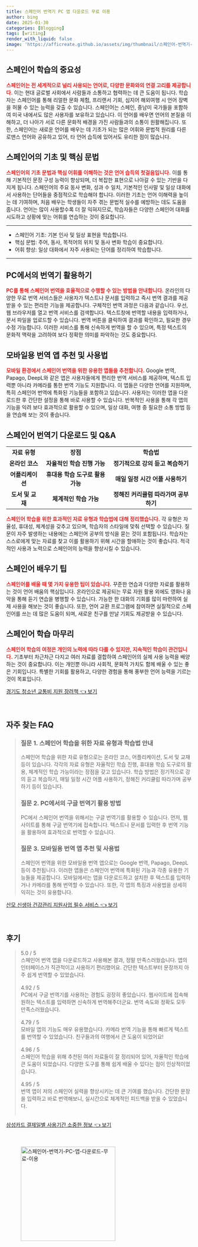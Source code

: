 ```yaml
---
title: 스페인어 번역기 PC 앱 다운로드 무료 이용
author: bing
date: 2025-01-30
categories: [Blogging]
tags: [writing]
render_with_liquid: false
image: 'https://afficreate.github.io/assets/img/thumbnail/스페인어-번역기-PC-앱-다운로드-무료-이용.webp'
---
```



<h2 id='스페인어_학습의_중요성'>스페인어 학습의 중요성</h2>

<p><b><span style="color: #ee2323;">스페인어는 전 세계적으로 널리 사용되는 언어로, 다양한 문화와의 연결 고리를 제공합니다.</span></b> 이는 현대 글로벌 사회에서 사람들과 소통하고 협력하는 데 큰 도움이 됩니다. 학습자는 스페인어를 통해 리얼한 문화 체험, 프리랜서 기회, 심지어 해외여행 시 언어 장벽을 허물 수 있는 능력을 갖출 수 있습니다. 스페인어는 스페인, 중남미 국가들을 포함하여 미국 내에서도 많은 사용자를 보유하고 있습니다. 이 언어를 배우면 언어의 본질을 이해하고, 더 나아가 서로 다른 문화적 배경을 가진 사람들과의 소통이 원활해집니다. 또한, 스페인어는 새로운 언어를 배우는 데 기초가 되는 많은 어휘와 문법적 원리를 다른 로맨스 언어와 공유하고 있어, 타 언어 습득에 있어서도 유리한 점이 많습니다.</p>

<h2 id='스페인어의_기초_및_핵심_문법'>스페인어의 기초 및 핵심 문법</h2>

<p><b><span style="color: #ee2323;">스페인어의 기초 문법과 핵심 어휘를 이해하는 것은 언어 습득의 첫걸음입니다.</span></b> 이를 통해 기본적인 문장 구성 능력이 향상되며, 더 복잡한 표현으로 나아갈 수 있는 기반을 다지게 됩니다. 스페인어의 주요 동사 변화, 성과 수 일치, 기본적인 인사말 및 일상 대화에서 사용하는 단어들을 중점적으로 학습해야 합니다. 이러한 기초는 언어 이해력을 높이는 데 기여하며, 처음 배우는 학생들이 자주 겪는 문법적 실수를 예방하는 데도 도움을 줍니다. 언어는 많이 사용할수록 더 잘 익혀지므로, 학습자들은 다양한 스페인어 대화를 시도하고 상황에 맞는 어휘를 연습하는 것이 중요합니다.</p>

<hr />

<ul>
    <li>스페인어 기초: 기본 인사 및 일상 표현을 학습합니다.</li>
    <li>핵심 문법: 주어, 동사, 목적어의 위치 및 동사 변화 학습이 중요합니다.</li>
    <li>어휘 향상: 일상 대화에서 자주 사용되는 단어를 정리하여 학습합니다.</li>
</ul>

<hr />

<h2 id='PC에서의_번역기_활용하기'>PC에서의 번역기 활용하기</h2>

<p><b><span style="color: #ee2323;">PC를 통해 스페인어 번역을 효율적으로 수행할 수 있는 방법을 안내합니다.</span></b> 온라인의 다양한 무료 번역 서비스들은 사용자가 텍스트나 문서를 입력하고 즉시 번역 결과를 제공받을 수 있는 편리한 기능을 제공합니다. 구체적인 번역 과정은 다음과 같습니다. 우선, 웹 브라우저를 열고 번역 서비스를 검색합니다. 텍스트창에 번역할 내용을 입력하거나, 문서 파일을 업로드할 수 있습니다. 번역 버튼을 클릭하여 결과를 확인하고, 필요한 경우 수정 가능합니다. 이러한 서비스를 통해 신속하게 번역을 할 수 있으며, 특정 텍스트의 문화적 맥락을 고려하여 보다 정확한 의미를 파악하는 것도 중요합니다.</p>

<h2 id='모바일용_번역_앱_추천_및_사용법'>모바일용 번역 앱 추천 및 사용법</h2>

<p><b><span style="color: #ee2323;">모바일 환경에서 스페인어 번역을 위한 유용한 앱들을 추천합니다.</span></b> Google 번역, Papago, DeepL와 같은 앱은 사용자들에게 편리한 번역 서비스를 제공하며, 텍스트 입력뿐 아니라 카메라를 통한 번역 기능도 지원합니다. 이 앱들은 다양한 언어를 지원하며, 특히 스페인어 번역에 특화된 기능들을 포함하고 있습니다. 사용자는 이러한 앱을 다운로드한 후 간단한 설정을 통해 바로 사용할 수 있습니다. 반복적인 사용을 통해 각 앱의 기능을 익려 보다 효과적으로 활용할 수 있으며, 일상 대화, 여행 중 필요한 소통 방법 등을 연습해 보는 것이 좋습니다.</p>

<h2 id='스페인어_번역기_다운로드_및_QA'>스페인어 번역기 다운로드 및 Q&A</h2>

<table>
    <tr>
        <td style="text-align: center; height: 17px;"><b>자료 유형</b></td>
        <td style="text-align: center; height: 17px;"><b>장점</b></td>
        <td style="text-align: center; height: 17px;"><b>학습법</b></td>
    </tr>
    <tr>
        <td style="text-align: center; height: 17px;"><b>온라인 코스</b></td>
        <td style="text-align: center; height: 17px;"><b>자율적인 학습 진행 가능</b></td>
        <td style="text-align: center; height: 17px;"><b>정기적으로 강의 듣고 복습하기</b></td>
    </tr>
    <tr>
        <td style="text-align: center; height: 17px;"><b>어플리케이션</b></td>
        <td style="text-align: center; height: 17px;"><b>휴대용 학습 도구로 활용 가능</b></td>
        <td style="text-align: center; height: 17px;"><b>매일 일정 시간 어플 사용하기</b></td>
    </tr>
    <tr>
        <td style="text-align: center; height: 17px;"><b>도서 및 교재</b></td>
        <td style="text-align: center; height: 17px;"><b>체계적인 학습 가능</b></td>
        <td style="text-align: center; height: 17px;"><b>정해진 커리큘럼 따라가며 공부하기</b></td>
    </tr>
</table>

<p><b><span style="color: #ee2323;">스페인어 학습을 위한 효과적인 자료 유형과 학습법에 대해 정리했습니다.</span></b> 각 유형은 자율성, 휴대성, 체계성을 갖추고 있으며, 학습자의 스타일에 맞춰 선택할 수 있습니다. 질문이 자주 발생하는 내용에는 스페인어 공부의 방식을 묻는 것이 포함됩니다. 학습자는 스스로에게 맞는 자료를 찾고 이를 활용하기 위해 시간을 할애하는 것이 좋습니다. 적극적인 사용과 노력으로 스페인어의 능력을 향상시킬 수 있습니다.</p>

<h2 id='스페인어_배우기_팁'>스페인어 배우기 팁</h2>

<p><b><span style="color: #ee2323;">스페인어를 배울 때 몇 가지 유용한 팁이 있습니다.</span></b> 꾸준한 연습과 다양한 자료를 활용하는 것이 언어 배움의 핵심입니다. 온라인으로 제공되는 무료 자원 활용 외에도 영화나 음악을 통해 듣기 연습을 병행할 수 있습니다. 가능한 한 대화의 기회를 많이 마련하여 실제 사용을 해보는 것이 좋습니다. 또한, 언어 교환 프로그램에 참여하면 실질적으로 스페인어를 쓰는 데 많은 도움이 되며, 새로운 친구를 만날 기회도 제공받을 수 있습니다.</p>

<h2 id='스페인어_학습_마무리'>스페인어 학습 마무리</h2>

<p><b><span style="color: #ee2323;">스페인어 학습의 여정은 개인의 노력에 따라 다를 수 있지만, 지속적인 학습이 관건입니다.</span></b> 기초부터 차근차근 다지고 여러 자료를 결합하여 스페인어의 실제 사용 능력을 배양하는 것이 중요합니다. 이는 개인뿐 아니라 사회적, 문화적 가치도 함께 배울 수 있는 좋은 기회입니다. 특별한 기회를 활용하고, 다양한 경험을 통해 풍부한 언어 능력을 기르는 것이 목표입니다.</p>


<p><a class="click-button" title="경기도 청소년 교통비 지원 장려책" href="https://afficreate.github.io/posts/%EA%B2%BD%EA%B8%B0%EB%8F%84-%EC%B2%AD%EC%86%8C%EB%85%84-%EA%B5%90%ED%86%B5%EB%B9%84-%EC%A7%80%EC%9B%90-%EC%9E%A5%EB%A0%A4%EC%B1%85/" rel="dofollow">경기도 청소년 교통비 지원 장려책 👈 보기</a></p><br>
<h2 id='자주_찾는_FAQ'>자주 찾는 FAQ</h2>
<div itemscope="" itemtype="https://schema.org/FAQPage"> 
<blockquote> 
<div itemscope="" itemprop="mainEntity" itemtype="https://schema.org/Question"> 
<h3 itemprop="name">질문 1. 스페인어 학습을 위한 자료 유형과 학습법 안내</h3> 
<div itemscope="" itemprop="acceptedAnswer" itemtype="https://schema.org/Answer"> 
<span itemprop="text"> 
<p>스페인어 학습을 위한 자료 유형으로는 온라인 코스, 어플리케이션, 도서 및 교재 등이 있습니다. 각각의 자료 유형은 자율적인 학습 진행, 휴대용 학습 도구로의 활용, 체계적인 학습 가능이라는 장점을 갖고 있습니다. 학습 방법은 정기적으로 강의 듣고 복습하기, 매일 일정 시간 어플 사용하기, 정해진 커리큘럼 따라가며 공부하기 등이 있습니다.</p> 
</span> 
</div> 
</div> 
<div itemscope="" itemprop="mainEntity" itemtype="https://schema.org/Question"> 
<h3 itemprop="name">질문 2. PC에서의 구글 번역기 활용 방법</h3> 
<div itemscope="" itemprop="acceptedAnswer" itemtype="https://schema.org/Answer"> 
<span itemprop="text"> 
<p>PC에서 스페인어 번역을 위해서는 구글 번역기를 활용할 수 있습니다. 먼저, 웹사이트를 통해 구글 번역기에 접속합니다. 텍스트나 문서를 입력한 후 번역 기능을 활용하여 효과적으로 번역할 수 있습니다.</p> 
</span> 
</div> 
</div> 
<div itemscope="" itemprop="mainEntity" itemtype="https://schema.org/Question"> 
<h3 itemprop="name">질문 3. 모바일용 번역 앱 추천 및 사용법</h3> 
<div itemscope="" itemprop="acceptedAnswer" itemtype="https://schema.org/Answer"> 
<span itemprop="text"> 
<p>스페인어 번역을 위한 모바일용 번역 앱으로는 Google 번역, Papago, DeepL 등이 추천됩니다. 이러한 앱들은 스페인어 번역에 특화된 기능과 각종 유용한 기능들을 제공합니다. 모바일에서는 앱을 다운로드하고 설치한 후 텍스트를 입력하거나 카메라를 통해 번역할 수 있습니다. 또한, 각 앱의 특징과 사용법을 상세히 익히는 것이 유용합니다.</p> 
</span> 
</div> 
</div> 
</blockquote> 
</div>
<p><a class="click-button" title="산모 신생아 건강관리 지원사업 필수 서비스" href="https://afficreate.github.io/posts/%EC%82%B0%EB%AA%A8-%EC%8B%A0%EC%83%9D%EC%95%84-%EA%B1%B4%EA%B0%95%EA%B4%80%EB%A6%AC-%EC%A7%80%EC%9B%90%EC%82%AC%EC%97%85-%ED%95%84%EC%88%98-%EC%84%9C%EB%B9%84%EC%8A%A4/" rel="dofollow">산모 신생아 건강관리 지원사업 필수 서비스 👈 보기</a></p><br>
<h2 id='후기'>후기</h2>
<div itemscope itemtype="https://schema.org/Product">
  <blockquote>
  <div itemprop="review" itemscope itemtype="https://schema.org/Review">
      <div itemprop="reviewRating" itemscope itemtype="https://schema.org/Rating"> <span itemprop="ratingValue">5.0</span> / <span itemprop="bestRating">5</span> </div>
      <span itemprop="reviewBody">스페인어 번역 앱을 다운로드하고 사용해본 결과, 정말 만족스러웠습니다. 앱의 인터페이스가 직관적이고 사용하기 편리했어요. 간단한 텍스트부터 문장까지 아주 쉽게 번역할 수 있었습니다.</span>
  </div>
  <br>
  <div itemprop="review" itemscope itemtype="https://schema.org/Review">
      <div itemprop="reviewRating" itemscope itemtype="https://schema.org/Rating"> <span itemprop="ratingValue">4.92</span> / <span itemprop="bestRating">5</span> </div>
      <span itemprop="reviewBody">PC에서 구글 번역기를 사용하는 경험도 굉장히 좋았습니다. 웹사이트에 접속해 원하는 텍스트를 입력하면 신속하게 번역해주더군요. 번역 속도와 정확도 모두 만족스러웠습니다.</span>
  </div>
  <br>
  <div itemprop="review" itemscope itemtype="https://schema.org/Review">
      <div itemprop="reviewRating" itemscope itemtype="https://schema.org/Rating"> <span itemprop="ratingValue">4.79</span> / <span itemprop="bestRating">5</span> </div>
      <span itemprop="reviewBody">모바일 앱의 기능도 매우 유용했습니다. 카메라 번역 기능을 통해 빠르게 텍스트를 번역할 수 있었습니다. 친구들과의 여행에서 큰 도움이 되었어요!</span>
  </div>
  <br>
  <div itemprop="review" itemscope itemtype="https://schema.org/Review">
      <div itemprop="reviewRating" itemscope itemtype="https://schema.org/Rating"> <span itemprop="ratingValue">4.96</span> / <span itemprop="bestRating">5</span> </div>
      <span itemprop="reviewBody">스페인어 학습을 위해 추천된 여러 자료들이 잘 정리되어 있어, 자율적인 학습에 큰 도움이 되었습니다. 다양한 도구를 통해 쉽게 배울 수 있다는 점이 인상적이었습니다.</span>
  </div>
  <br>
  <div itemprop="review" itemscope itemtype="https://schema.org/Review">
      <div itemprop="reviewRating" itemscope itemtype="https://schema.org/Rating"> <span itemprop="ratingValue">4.95</span> / <span itemprop="bestRating">5</span> </div>
      <span itemprop="reviewBody">번역 앱이 저의 스페인어 실력을 향상시키는 데 큰 기여를 했습니다. 간단한 문장을 입력하고 바로 번역해보니, 실시간으로 체계적인 피드백을 받을 수 있었습니다.</span>
  </div>
  <br>
  </blockquote>
</div>
<p><a class="click-button" title="삼성카드 결제일별 사용기간 소중한 정보" href="https://afficreate.github.io/posts/%EC%82%BC%EC%84%B1%EC%B9%B4%EB%93%9C-%EA%B2%B0%EC%A0%9C%EC%9D%BC%EB%B3%84-%EC%82%AC%EC%9A%A9%EA%B8%B0%EA%B0%84-%EC%86%8C%EC%A4%91%ED%95%9C-%EC%A0%95%EB%B3%B4/" rel="dofollow">삼성카드 결제일별 사용기간 소중한 정보 👈 보기</a></p><br>
<figure class="image"><img src="https://afficreate.github.io/assets/img/thumbnail/스페인어-번역기-PC-앱-다운로드-무료-이용.webp" alt="스페인어-번역기-PC-앱-다운로드-무료-이용" width="256" height="256"></figure>